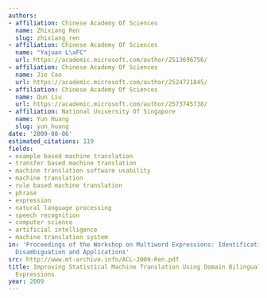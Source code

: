 ```yaml
---
authors:
- affiliation: Chinese Academy Of Sciences
  name: Zhixiang Ren
  slug: zhixiang_ren
- affiliation: Chinese Academy Of Sciences
  name: "Yajuan L\xFC"
  url: https://academic.microsoft.com/author/2513696756/
- affiliation: Chinese Academy Of Sciences
  name: Jie Cao
  url: https://academic.microsoft.com/author/2524721845/
- affiliation: Chinese Academy Of Sciences
  name: Qun Liu
  url: https://academic.microsoft.com/author/2573745738/
- affiliation: National University Of Singapore
  name: Yun Huang
  slug: yun_huang
date: '2009-08-06'
estimated_citations: 119
fields:
- example based machine translation
- transfer based machine translation
- machine translation software usability
- machine translation
- rule based machine translation
- phrase
- expression
- natural language processing
- speech recognition
- computer science
- artificial intelligence
- machine translation system
in: 'Proceedings of the Workshop on Multiword Expressions: Identification, Interpretation,
  Disambiguation and Applications'
src: http://www.mt-archive.info/ACL-2009-Ren.pdf
title: Improving Statistical Machine Translation Using Domain Bilingual Multiword
  Expressions
year: 2009
---
```

